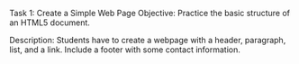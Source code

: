 Task 1: Create a Simple Web Page
Objective:
Practice the basic structure of an HTML5 document.

Description:
Students have to create a webpage with a header, paragraph, list, and a link. Include a footer with some contact information.
